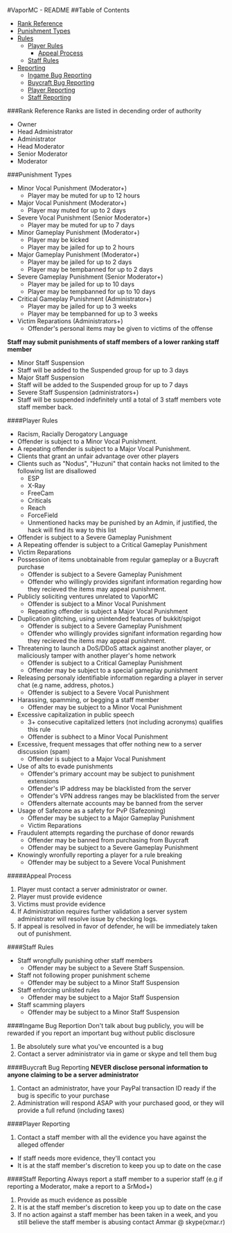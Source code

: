 #VaporMC - README
##Table of Contents
- [Rank Reference](#rank-reference)
- [Punishment Types](#punishment-types)
- [Rules](#player-rules)
  - [Player Rules](#player-rules)
    - [Appeal Process](#appeal-process)
  - [Staff Rules](#staff-rules)
- [Reporting](#reporting)
  - [Ingame Bug Reporting](#ingame-bug-reporting)
  - [Buycraft Bug Reporting](#buycraft-bug-reporting)
  - [Player Reporting](#player-reporting)
  - [Staff Reporting](#staff-reporting)
 
###Rank Reference
Ranks are listed in decending order of authority
- Owner 
- Head Administrator
- Administrator
- Head Moderator
- Senior Moderator
- Moderator

###Punishment Types
- Minor Vocal Punishment (Moderator+)
  - Player may be muted for up to 12 hours
- Major Vocal Punishment (Moderator+)
  - Player may muted for up to 2 days
- Severe Vocal Punishment (Senior Moderator+)
  - Player may be muted for up to 7 days
- Minor Gameplay Punishment (Moderator+)
  - Player may be kicked
  - Player may be jailed for up to 2 hours
- Major Gameplay Punishment (Moderator+)
  - Player may be jailed for up to 2 days
  - Player may be tempbanned for up to 2 days
- Severe Gameplay Punishment (Senior Moderator+)
  - Player may be jailed for up to 10 days
  - Player may be tempbanned for up to 10 days
- Critical Gameplay Punishment (Administrator+)
  - Player may be jailed for up to 3 weeks
  - Player may be tempbanned for up to 3 weeks
- Victim Reparations (Administrators+)
  - Offender's personal items may be given to victims of the offense

__Staff may submit punishments of staff members of a lower ranking staff member__
- Minor Staff Suspension
 - Staff will be added to the Suspended group for up to 3 days
- Major Staff Suspension
 - Staff will be added to the Suspended group for up to 7 days
- Severe Staff Suspension (administrators+)
 - Staff will be suspended indefinitely until a total of 3 staff members vote staff member back.

####Player Rules
- Racism, Racially Derogatory Language
 - Offender is subject to a Minor Vocal Punishment.
 - A repeating offender is subject to a Major Vocal Punishment.
- Clients that grant an unfair advantage over other players
 - Clients such as "Nodus", "Huzuni" that contain hacks not limited to the following list are disallowed
   - ESP
   - X-Ray
   - FreeCam
   - Criticals
   - Reach
   - ForceField
   - Unmentioned hacks may be punished by an Admin, if justified, the hack will find its way to this list
  - Offender is subject to a Severe Gameplay Punishment
  - A Repeating offender is subject to a Critical Gameplay Punishment
  - Victim Reparations
- Possession of items unobtainable from regular gameplay or a Buycraft purchase
  - Offender is subject to a Severe Gameplay Punishment
  - Offender who willingly provides signifant information regarding how they recieved the items may appeal punishment.
- Publicly soliciting ventures unrelated to VaporMC
  - Offender is subject to a Minor Vocal Punishment
  - Repeating offender is subject a Major Vocal Punishment
- Duplication glitching, using unintended features of bukkit/spigot
  - Offender is subject to a Severe Gameplay Punishment
  - Offender who willingly provides signifant information regarding how they recieved the items may appeal punishment.
- Threatening to launch a DoS/DDoS attack against another player, or maliciously tamper with another player's home network
  - Offender is subject to a Critical Gameplay Punishment
  - Offender may be subject to a special gameplay punishment
- Releasing personaly identifiable information regarding a player in server chat (e.g name, address, photos.)
  - Offender is subject to a Severe Vocal Punishment
- Harassing, spamming, or begging a staff member
  - Offender may be subject to a Minor Vocal Punishment
- Excessive capitalization in public speech
  - 3+ consecutive capitalized letters (not including acronyms) qualifies this rule
  - Offender is subhect to a Minor Vocal Punishment
- Excessive, frequent messages that offer nothing new to a server discussion (spam)
  - Offender is subject to a Major Vocal Punishment
- Use of alts to evade punishments
  - Offender's primary account may be subject to punishment extensions
  - Offender's IP address may be blacklisted from the server
  - Offender's VPN address ranges may be blacklisted from the server
  - Offenders alternate accounts may be banned from the server
- Usage of Safezone as a safety for PvP (Safezoning)
  - Offender may be subject to a Major Gameplay Punishment
  - Victim Reparations
- Fraudulent attempts regarding the purchase of donor rewards
  - Offender may be banned from purchasing from Buycraft
  - Offender may be subject to a Severe Gameplay Punishment
- Knowingly wronfully reporting a player for a rule breaking
  - Offender may be subject to a Severe Vocal Punishment

#####Appeal Process
1. Player must contact a server administrator or owner.
2. Player must provide evidence
3. Victims must provide evidence
4. If Administration requires further validation a server system administrator will resolve issue by checking logs.
5. If appeal is resolved in favor of defender, he will be immediately taken out of punishment.

####Staff Rules
- Staff wrongfully punishing other staff members
  - Offender may be subject to a Severe Staff Suspension.
- Staff not following proper punishment scheme
  - Offender may be subject to a Minor Staff Suspension
- Staff enforcing unlisted rules
  - Offender may be subject to a Major Staff Suspension
- Staff scamming players 
  - Offender may be subject to a Minor Staff Suspension

####Ingame Bug Reportion
Don't talk about bug publicly, you will be rewarded if you report an important bug without public disclosure
1. Be absolutely sure what you've encounted is a bug
2. Contact a server administrator via in game or skype and tell them bug

####Buycraft Bug Reporting
__NEVER disclose personal information to anyone claiming to be a server administrator__
1. Contact an administrator, have your PayPal transaction ID ready if the bug is specific to your purchase
2. Administration will respond ASAP with your purchased good, or they will provide a full refund (including taxes)

####Player Reporting
1. Contact a staff member with all the evidence you have against the alleged offender
- If staff needs more evidence, they'll contact you
- It is at the staff member's discretion to keep you up to date on the case

####Staff Reporting
Always report a staff member to a superior staff (e.g if reporting a Moderator, make a report to a SrMod+)
1. Provide as much evidence as possible
2. It is at the staff member's discretion to keep you up to date on the case
3. If no action against a staff member has been taken in a week, and you still believe the staff member is abusing contact Ammar @ skype(xmar.r)
